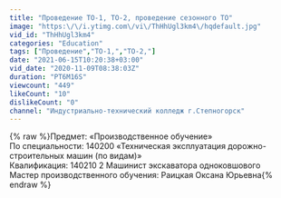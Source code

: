 ```yaml
---
title: "Проведение ТО-1, ТО-2, проведение сезонного ТО"
image: "https:\/\/i.ytimg.com\/vi\/ThHhUgl3km4\/hqdefault.jpg"
vid_id: "ThHhUgl3km4"
categories: "Education"
tags: ["Проведение","ТО-1,","ТО-2,"]
date: "2021-06-15T10:20:38+03:00"
vid_date: "2020-11-09T08:38:03Z"
duration: "PT6M16S"
viewcount: "449"
likeCount: "10"
dislikeCount: "0"
channel: "Индустриально-технический колледж г.Степногорск"
---
```

{% raw %}Предмет: «Производственное обучение»<br />По специальности:  140200 «Техническая эксплуатация дорожно-строительных машин (по видам)» <br />Квалификация:  140210 2 Машинист экскаватора одноковшового<br />Мастер производственного обучения: Раицкая Оксана Юрьевна{% endraw %}
